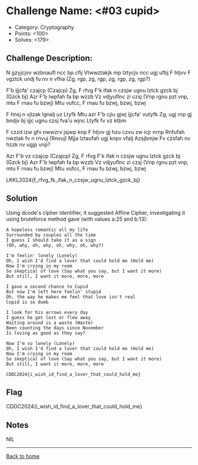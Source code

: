 # Challenge Name: <#03 cupid>

- Category: Cryptography
- Points: <100>
- Solves: <179>

## Challenge Description:

N gzyjcjvv wzbnaufl ncc bp cfij
Vtwwztakjk mp lztycjv ncc ugj ufbj
F htjvv F vgztck undj fu nv n vfha
(Zg, rgp, zg, rgp, zg, rgp, zg, rgp?)

F'b ijjcfa' czajcp (Czajcp)
Zg, F rfvg F'k ifak n czsjw ugnu lztck gzck bj (Gzck bj)
Azr F'b lwpfah fa bp wzzb
Vz vdjyuflnc zi czsj (Vnp rgnu pzt vnp, mtu F rnau fu bzwj)
Mtu vufcc, F rnau fu bzwj, bzwj, bzwj

F hnsj n vjlzak lgnalj uz Ltyfk
Mtu azr F'b cjiu gjwj ijjcfa' vutyfk
Zg, ugj rnp gj bndjv bj ijjc ugnu czsj fva'u wjnc
Ltyfk fv vz ktbm

F czzd izw gfv nwwzrv jsjwp knp
F htjvv gj hzu czvu zw icjr nrnp
Rnfufah nwztak fv n rnvuj (Rnvuj)
Mjja lztaufah ugj knpv vfalj Azsjbmjw
Fv czsfah nv hzzk nv ugjp vnp?

Azr F'b vz czajcp (Czajcp)
Zg, F rfvg F'k ifak n czsjw ugnu lztck gzck bj (Gzck bj)
Azr F'b lwpfah fa bp wzzb
Vz vdjyuflnc zi czsj (Vnp rgnu pzt vnp, mtu F rnau fu bzwj)
Mtu vufcc, F rnau fu bzwj, bzwj, bzwj

LKKL2024{f_rfvg_fk_ifak_n_czsjw_ugnu_lztck_gzck_bj}

## Solution

Using dcode's cipher identifier, it suggested Affine Cipher, investigating it using bruteforce method gave (with values a:25 and b:13):

```
A hopeless romantic all my life
Surrounded by couples all the time
I guess I should take it as a sign
(Oh, why, oh, why, oh, why, oh, why?)

I'm feelin' lonely (Lonely)
Oh, I wish I'd find a lover that could hold me (Hold me)
Now I'm crying in my room
So skeptical of love (Say what you say, but I want it more)
But still, I want it more, more, more

I gave a second chance to Cupid
But now I'm left here feelin' stupid
Oh, the way he makes me feel that love isn't real
Cupid is so dumb

I look for his arrows every day
I guess he got lost or flew away
Waiting around is a waste (Waste)
Been counting the days since November
Is loving as good as they say?

Now I'm so lonely (Lonely)
Oh, I wish I'd find a lover that could hold me (Hold me)
Now I'm crying in my room
So skeptical of love (Say what you say, but I want it more)
But still, I want it more, more, more

CDDC2024{i_wish_id_find_a_lover_that_could_hold_me}
```

## Flag

CDDC2024{i_wish_id_find_a_lover_that_could_hold_me}

## Notes

NIL

---

[Back to home](https://github.com/kailermai/CTF-Writeups/tree/main/CDDC2024)
